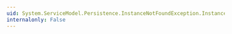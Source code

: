 ```yaml
---
uid: System.ServiceModel.Persistence.InstanceNotFoundException.InstanceId
internalonly: False
---
```

